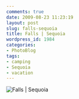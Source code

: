```yaml
---
comments: true
date: 2009-08-23 11:23:19
layout: post
slug: falls-sequoia
title: Falls | Sequoia
wordpress_id: 1984
categories:
- PhotoBlog
tags:
- camping
- Sequoia
- vacation
---
```


![Falls | Sequoia](http://ryanfitzer.com/main/wp-content/uploads/2009/08/pan-falls-elizabeth-950x801.jpg)
